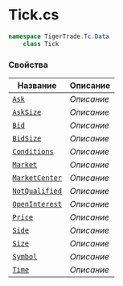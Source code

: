
# Tick.cs
```csharp
namespace TigerTrade.Tc.Data  
    class Tick
```

### Свойства
| Название | Описание |
| --- | --- |
| [`Ask`](./Свойства/Ask.md) | *Описание* |
| [`AskSize`](./Свойства/AskSize.md) | *Описание* |
| [`Bid`](./Свойства/Bid.md) | *Описание* |
| [`BidSize`](./Свойства/BidSize.md) | *Описание* |
| [`Conditions`](./Свойства/Conditions.md) | *Описание* |
| [`Market`](./Свойства/Market.md) | *Описание* |
| [`MarketCenter`](./Свойства/MarketCenter.md) | *Описание* |
| [`NotQualified`](./Свойства/NotQualified.md) | *Описание* |
| [`OpenInterest`](./Свойства/OpenInterest.md) | *Описание* |
| [`Price`](./Свойства/Price.md) | *Описание* |
| [`Side`](./Свойства/Side.md) | *Описание* |
| [`Size`](./Свойства/Size.md) | *Описание* |
| [`Symbol`](./Свойства/Symbol.md) | *Описание* |
| [`Time`](./Свойства/Time.md) | *Описание* |
